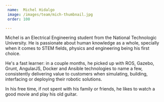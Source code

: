 ```yaml
---
 name:  Michel Hidalgo
 image: /images/team/mich-thumbnail.jpg
 order: 100

---
```


Michel is an Electrical Engineering student from the National Technologic University.
He is passionate about human knowledge as a whole, specially when it comes to STEM fields,
physics and engineering being his first choice.

He's a fast learner: in a couple months, he picked up with ROS, Gazebo, Grunt, AngularJS,
Docker and Ansible technologies to name a few, consistently delivering value to customers
when simulating, building, interfacing or deploying their robotic solutions.

In his free time, if not spent with his family or friends, he likes to watch
a good movie and play his old guitar.